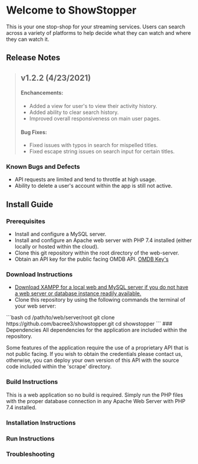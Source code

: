 # Welcome to ShowStopper
This is your one stop-shop for your streaming services. Users can search across a variety of platforms to help decide what they can watch and where they can watch it.

## Release Notes

<blockquote>
  <h2>v1.2.2 (4/23/2021)</h2>
  <h4>Enchancements:</h4>
  <ul>
    <li>Added a view for user's to view their activity history.</li>
    <li>Added ability to clear search history.</li>
    <li>Improved overall responsiveness on main user pages.</li>
  </ul>
  <h4>Bug Fixes:</h4>
  <ul>
    <li>Fixed issues with typos in search for mispelled titles.</li>
    <li>Fixed escape string issues on search input for certain titles.</li>
  </ul>
</blockquote>

### Known Bugs and Defects
<ul>
  <li>API requests are limited and tend to throttle at high usage.</li>
  <li>Ability to delete a user's account within the app is still not active.</li>
</ul>

## Install Guide
### Prerequisites
<ul>
  <li>Install and configure a MySQL server.</li>
  <li>Install and configure an Apache web server with PHP 7.4 installed (either locally or hosted within the cloud).</li>
  <li>Clone this git repository within the root directory of the web-server.</li>
  <li>Obtain an API key for the public facing OMDB API. <a href = "http://www.omdbapi.com/apikey.aspx">OMDB Key's</a></li>
</ul>
<h3>Download Instructions</h3>
<ul>
   <li><a href = "https://www.apachefriends.org/download.html">Download XAMPP for a local web and MySQL server if you do not have a web server or database instance readily available.</a></li>
   <li>Clone this repository by using the following commands the terminal of your web server:</li>
</ul>
```bash
cd /path/to/web/server/root
git clone https://github.com/bacree3/showstopper.git
cd showstopper
```
### Dependencies
All dependencies for the application are included within the repository.

Some features of the application require the use of a proprietary API that is not public facing. If you wish to obtain the credentials please contact us, otherwise, you can deploy your own version of this API with the source code included within the 'scrape' directory.
### Build Instructions
This is a web application so no build is required. Simply run the PHP files with the proper database connection in any Apache Web Server with PHP 7.4 installed.
### Installation Instructions
### Run Instructions
### Troubleshooting
